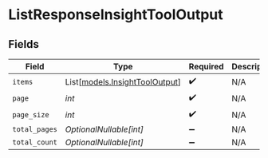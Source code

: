 # ListResponseInsightToolOutput


## Fields

| Field                                                            | Type                                                             | Required                                                         | Description                                                      |
| ---------------------------------------------------------------- | ---------------------------------------------------------------- | ---------------------------------------------------------------- | ---------------------------------------------------------------- |
| `items`                                                          | List[[models.InsightToolOutput](../models/insighttooloutput.md)] | :heavy_check_mark:                                               | N/A                                                              |
| `page`                                                           | *int*                                                            | :heavy_check_mark:                                               | N/A                                                              |
| `page_size`                                                      | *int*                                                            | :heavy_check_mark:                                               | N/A                                                              |
| `total_pages`                                                    | *OptionalNullable[int]*                                          | :heavy_minus_sign:                                               | N/A                                                              |
| `total_count`                                                    | *OptionalNullable[int]*                                          | :heavy_minus_sign:                                               | N/A                                                              |